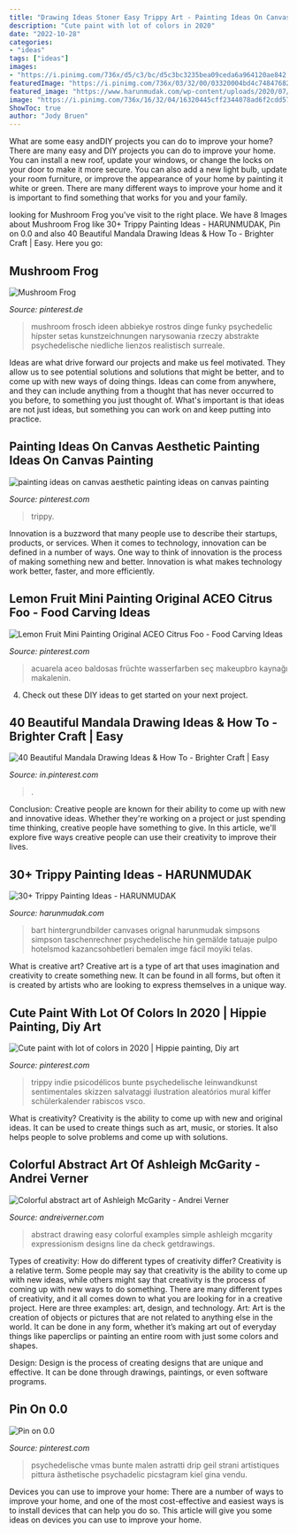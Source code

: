```yaml
---
title: "Drawing Ideas Stoner Easy Trippy Art - Painting Ideas On Canvas Aesthetic Painting Ideas On Canvas Painting"
description: "Cute paint with lot of colors in 2020"
date: "2022-10-28"
categories:
- "ideas"
tags: ["ideas"]
images:
- "https://i.pinimg.com/736x/d5/c3/bc/d5c3bc3235bea09ceda6a964120ae842.jpg"
featuredImage: "https://i.pinimg.com/736x/03/32/00/03320004bd4c7484768216a492c812de.jpg"
featured_image: "https://www.harunmudak.com/wp-content/uploads/2020/07/trippy-painting-ideas-8-576x1024.jpg"
image: "https://i.pinimg.com/736x/16/32/04/16320445cff2344078ad6f2cdd572843.jpg"
ShowToc: true
author: "Jody Bruen"
---
```



What are some easy andDIY projects you can do to improve your home?
There are many easy and DIY projects you can do to improve your home. You can install a new roof, update your windows, or change the locks on your door to make it more secure. You can also add a new light bulb, update your room furniture, or improve the appearance of your home by painting it white or green. There are many different ways to improve your home and it is important to find something that works for you and your family.

	

		
looking for Mushroom Frog you've visit to the right place. We have 8 Images about Mushroom Frog like 30+ Trippy Painting Ideas - HARUNMUDAK, Pin on 0.0 and also 40 Beautiful Mandala Drawing Ideas &amp; How To - Brighter Craft | Easy. Here you go:
		
    
## Mushroom Frog

<img loading=lazy src="https://i.pinimg.com/736x/f5/ad/9c/f5ad9cc3eb0f463b82fed46e469164e3.jpg" onerror="this.onerror=null;this.src='https://tse1.mm.bing.net/th?id=OIP.pdT4svwoAE40RjtJkKZilwHaM6&amp;pid=15.1';" alt="Mushroom Frog">

_Source: pinterest.de_

>mushroom frosch ideen abbiekye rostros dinge funky psychedelic hípster setas kunstzeichnungen narysowania rzeczy abstrakte psychedelische niedliche lienzos realistisch surreale. 

	

Ideas are what drive forward our projects and make us feel motivated. They allow us to see potential solutions and solutions that might be better, and to come up with new ways of doing things. Ideas can come from anywhere, and they can include anything from a thought that has never occurred to you before, to something you just thought of. What's important is that ideas are not just ideas, but something you can work on and keep putting into practice.

    
## Painting Ideas On Canvas Aesthetic Painting Ideas On Canvas Painting

<img loading=lazy src="https://i.pinimg.com/736x/03/32/00/03320004bd4c7484768216a492c812de.jpg" onerror="this.onerror=null;this.src='https://tse3.mm.bing.net/th?id=OIP.mxWFf-TN6kJ-zQJPj-EyQAHaJ3&amp;pid=15.1';" alt="painting ideas on canvas aesthetic painting ideas on canvas painting">

_Source: pinterest.com_

>trippy. 

	

Innovation is a buzzword that many people use to describe their startups, products, or services. When it comes to technology, innovation can be defined in a number of ways. One way to think of innovation is the process of making something new and better. Innovation is what makes technology work better, faster, and more efficiently.

    
## Lemon Fruit Mini Painting Original ACEO Citrus Foo - Food Carving Ideas

<img loading=lazy src="https://i.pinimg.com/736x/16/32/04/16320445cff2344078ad6f2cdd572843.jpg" onerror="this.onerror=null;this.src='https://tse3.mm.bing.net/th?id=OIP.1hsDjJT3AoRXvGiJy_hDjgHaKk&amp;pid=15.1';" alt="Lemon Fruit Mini Painting Original ACEO Citrus Foo - Food Carving Ideas">

_Source: pinterest.com_

>acuarela aceo baldosas früchte wasserfarben seç makeupbro kaynağı makalenin. 

	

4. Check out these DIY ideas to get started on your next project.

    
## 40 Beautiful Mandala Drawing Ideas &amp; How To - Brighter Craft | Easy

<img loading=lazy src="https://i.pinimg.com/736x/60/a8/1a/60a81af2f528e0ca78e3e7aeca5fbb6a.jpg" onerror="this.onerror=null;this.src='https://tse2.mm.bing.net/th?id=OIP.AHViyYM3sEwFDmL9dnjLXgHaJ3&amp;pid=15.1';" alt="40 Beautiful Mandala Drawing Ideas &amp; How To - Brighter Craft | Easy">

_Source: in.pinterest.com_

>. 

	

Conclusion:
Creative people are known for their ability to come up with new and innovative ideas. Whether they're working on a project or just spending time thinking, creative people have something to give. In this article, we'll explore five ways creative people can use their creativity to improve their lives.

    
## 30+ Trippy Painting Ideas - HARUNMUDAK

<img loading=lazy src="https://www.harunmudak.com/wp-content/uploads/2020/07/trippy-painting-ideas-8-576x1024.jpg" onerror="this.onerror=null;this.src='https://tse4.mm.bing.net/th?id=OIP._DJXtNPg5AVutym0mmKSAgHaNK&amp;pid=15.1';" alt="30+ Trippy Painting Ideas - HARUNMUDAK">

_Source: harunmudak.com_

>bart hintergrundbilder canvases orignal harunmudak simpsons simpson taschenrechner psychedelische hin gemälde tatuaje pulpo hotelsmod kazancsohbetleri bemalen imge fácil moyiki telas. 

	

What is creative art?
Creative art is a type of art that uses imagination and creativity to create something new. It can be found in all forms, but often it is created by artists who are looking to express themselves in a unique way.

    
## Cute Paint With Lot Of Colors In 2020 | Hippie Painting, Diy Art

<img loading=lazy src="https://i.pinimg.com/736x/d5/c3/bc/d5c3bc3235bea09ceda6a964120ae842.jpg" onerror="this.onerror=null;this.src='https://tse2.mm.bing.net/th?id=OIP.q296mwu6vT3oIM5_YFsvwAHaJG&amp;pid=15.1';" alt="Cute paint with lot of colors in 2020 | Hippie painting, Diy art">

_Source: pinterest.com_

>trippy indie psicodélicos bunte psychedelische leinwandkunst sentimentales skizzen salvataggi ilustration aleatórios mural kiffer schülerkalender rabiscos vsco. 

	

What is creativity?
Creativity is the ability to come up with new and original ideas. It can be used to create things such as art, music, or stories. It also helps people to solve problems and come up with solutions.

    
## Colorful Abstract Art Of Ashleigh McGarity - Andrei Verner

<img loading=lazy src="https://andreiverner.com/wp-content/uploads/2011/09/triangulation_sensation_by_passionislife-d3lm7zj.jpg" onerror="this.onerror=null;this.src='https://tse4.mm.bing.net/th?id=OIP.RN2CeZ9c9amcUvuzFCMz2wHaKA&amp;pid=15.1';" alt="Colorful abstract art of Ashleigh McGarity - Andrei Verner">

_Source: andreiverner.com_

>abstract drawing easy colorful examples simple ashleigh mcgarity expressionism designs line da check getdrawings. 

	

Types of creativity: How do different types of creativity differ?
Creativity is a relative term. Some people may say that creativity is the ability to come up with new ideas, while others might say that creativity is the process of coming up with new ways to do something. There are many different types of creativity, and it all comes down to what you are looking for in a creative project. Here are three examples: art, design, and technology.
Art: Art is the creation of objects or pictures that are not related to anything else in the world. It can be done in any form, whether it’s making art out of everyday things like paperclips or painting an entire room with just some colors and shapes.

Design: Design is the process of creating designs that are unique and effective. It can be done through drawings, paintings, or even software programs.

    
## Pin On 0.0

<img loading=lazy src="https://i.pinimg.com/736x/34/39/89/343989be6b08548abbde995bcedc36c6.jpg" onerror="this.onerror=null;this.src='https://tse1.mm.bing.net/th?id=OIP.zE2w-AaJVCTDuch_1KOTwgHaJw&amp;pid=15.1';" alt="Pin on 0.0">

_Source: pinterest.com_

>psychedelische vmas bunte malen astratti drip geil strani artistiques pittura ästhetische psychadelic picstagram kiel gina vendu. 

	

Devices you can use to improve your home:
There are a number of ways to improve your home, and one of the most cost-effective and easiest ways is to install devices that can help you do so. This article will give you some ideas on devices you can use to improve your home.

